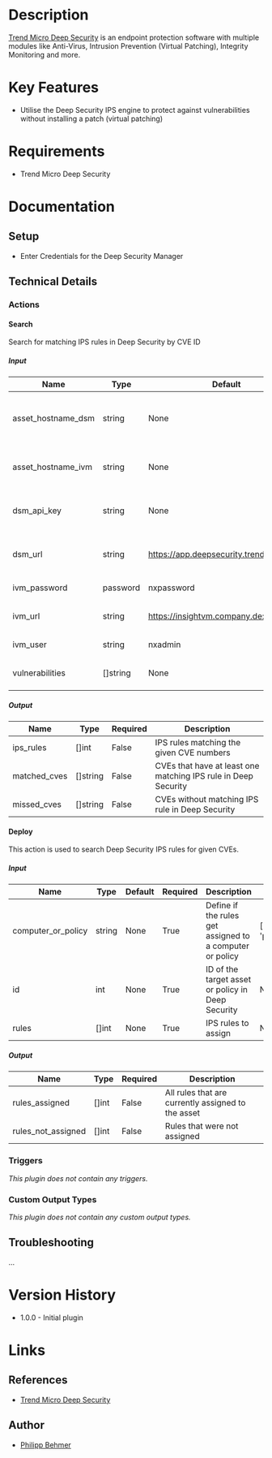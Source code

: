 # Description

[Trend Micro Deep Security](https://www.trendmicro.com/en_us/business/products/hybrid-cloud/deep-security.html) is an endpoint protection software with multiple modules like Anti-Virus, Intrusion Prevention (Virtual Patching), Integrity Monitoring and more.

# Key Features

* Utilise the Deep Security IPS engine to protect against vulnerabilities without installing a patch (virtual patching)

# Requirements

* Trend Micro Deep Security

# Documentation

## Setup

* Enter Credentials for the Deep Security Manager

## Technical Details

### Actions

#### Search

Search for matching IPS rules in Deep Security by CVE ID

##### Input

|Name|Type|Default|Required|Description|Enum|
|----|----|-------|--------|-----------|----|
|asset_hostname_dsm|string|None|False|Hostname of the asset in the Deep Security Manager|None|
|asset_hostname_ivm|string|None|False|Hostname of the asset in InsightVM|None|
|dsm_api_key|string|None|True|API key of the Deep Security Manager|None|
|dsm_url|string|https://app.deepsecurity.trendmicro.com|True|URL of the Deep Security Manager|None|
|ivm_password|password|nxpassword|False|InsightVM Password|None|
|ivm_url|string|https://insightvm.company.de:3780/|False|URL of the InsightVM console|None|
|ivm_user|string|nxadmin|False|InsightVM Username|None|
|vulnerabilities|[]string|None|True|CVEs to protect against|None|

##### Output

|Name|Type|Required|Description|
|----|----|--------|-----------|
|ips_rules|[]int|False|IPS rules matching the given CVE numbers|
|matched_cves|[]string|False|CVEs that have at least one matching IPS rule in Deep Security|
|missed_cves|[]string|False|CVEs without matching IPS rule in Deep Security|

#### Deploy

This action is used to search Deep Security IPS rules for given CVEs.

##### Input

|Name|Type|Default|Required|Description|Enum|
|----|----|-------|--------|-----------|----|
|computer_or_policy|string|None|True|Define if the rules get assigned to a computer or policy|['computer', 'policy']|
|id|int|None|True|ID of the target asset or policy in Deep Security|None|
|rules|[]int|None|True|IPS rules to assign|None|

##### Output

|Name|Type|Required|Description|
|----|----|--------|-----------|
|rules_assigned|[]int|False|All rules that are currently assigned to the asset|
|rules_not_assigned|[]int|False|Rules that were not assigned|

### Triggers

_This plugin does not contain any triggers._

### Custom Output Types

_This plugin does not contain any custom output types._

## Troubleshooting

...

# Version History

* 1.0.0 - Initial plugin

# Links

## References

* [Trend Micro Deep Security](https://www.trendmicro.com/en_us/business/products/hybrid-cloud/deep-security.html)

## Author

* [Philipp Behmer](http://philippbehmer.de)
